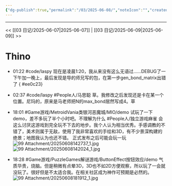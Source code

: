 ```yaml
---
{"dg-publish":true,"permalink":"/03/2025-06-08/","noteIcon":"","created":"2025-01-31T00:35","updated":"2025-07-01T13:38"}
---
```



---
<< [[03 日记/2025-06-07\|2025-06-07]]  |  [[03 日记/2025-06-09\|2025-06-09]]  >>

# Thino
- 01:22 
    #code/laspy 
    现在是凌晨1:20，我从来没有这么无语过……DEBUG了一下午加一晚上，最后发现是导的师兄写的包，在第一步gen_bond_matrix出错了
{ #ee0c23}

- 02:37 
    #code/laspy #People人/马思聪 
    草。我修改之后发现还是卡在某一个位置。尼玛的，原来是马老师把N的max_bond居然写成4。草 
- 18:01
    #Game游戏/MetroidVania类银河恶魔城/MIO/demo 
    试玩了一下demo，差不多玩了半个小时吧。不理解为什么 #People人/独立游戏麻雀 会这么讨厌这游戏到完全玩不下去的地步。我个人认为相当优秀。手感调教的不错了，美术则属于无敌，使用了我非常喜欢的手绘和3D，有不少景深构建的绝景；地图我认为也还不错。
    正式发布之后可能会玩一玩
    ![99 Attachment/20250608142737_1.jpg](/img/user/99%20Attachment/20250608142737_1.jpg)
    ![99 Attachment/20250608142024_1.jpg](/img/user/99%20Attachment/20250608142024_1.jpg)
- 18:28
    #Game游戏/PuzzleGames解谜游戏/ButtonEffect按钮效应/demo
    气质华贵，烧脑。但是稍微有点晕3D，3D也不如2D方便观察，所以玩了一会就没玩了。很好但是不太适合我。在相关社区成为神作可预期是必然的。
    ![99 Attachment/20250608181912_1.jpg](/img/user/99%20Attachment/20250608181912_1.jpg)